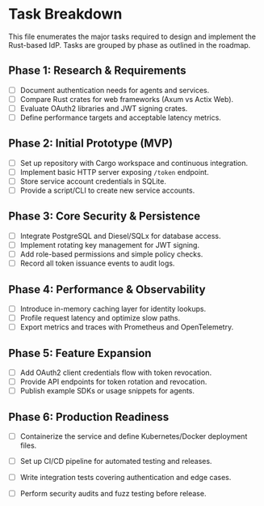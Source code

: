 # Task Breakdown

This file enumerates the major tasks required to design and implement the Rust-based IdP. Tasks are grouped by phase as outlined in the roadmap.

## Phase 1: Research & Requirements
- [ ] Document authentication needs for agents and services.
- [ ] Compare Rust crates for web frameworks (Axum vs Actix Web).
- [ ] Evaluate OAuth2 libraries and JWT signing crates.
- [ ] Define performance targets and acceptable latency metrics.

## Phase 2: Initial Prototype (MVP)
- [ ] Set up repository with Cargo workspace and continuous integration.
- [ ] Implement basic HTTP server exposing `/token` endpoint.
- [ ] Store service account credentials in SQLite.
- [ ] Provide a script/CLI to create new service accounts.

## Phase 3: Core Security & Persistence
- [ ] Integrate PostgreSQL and Diesel/SQLx for database access.
- [ ] Implement rotating key management for JWT signing.
- [ ] Add role-based permissions and simple policy checks.
- [ ] Record all token issuance events to audit logs.

## Phase 4: Performance & Observability
- [ ] Introduce in-memory caching layer for identity lookups.
- [ ] Profile request latency and optimize slow paths.
- [ ] Export metrics and traces with Prometheus and OpenTelemetry.

## Phase 5: Feature Expansion
- [ ] Add OAuth2 client credentials flow with token revocation.
- [ ] Provide API endpoints for token rotation and revocation.
- [ ] Publish example SDKs or usage snippets for agents.

## Phase 6: Production Readiness
- [ ] Containerize the service and define Kubernetes/Docker deployment files.
- [ ] Set up CI/CD pipeline for automated testing and releases.
- [ ] Write integration tests covering authentication and edge cases.
- [ ] Perform security audits and fuzz testing before release.

